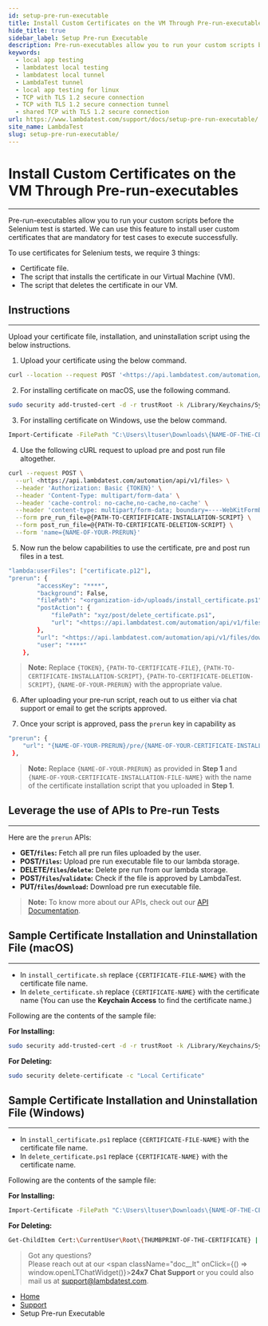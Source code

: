 ```yaml
---
id: setup-pre-run-executable
title: Install Custom Certificates on the VM Through Pre-run-executables
hide_title: true
sidebar_label: Setup Pre-run Executable
description: Pre-run-executables allow you to run your custom scripts before the Selenium test is started. 
keywords:
  - local app testing
  - lambdatest local testing
  - lambdatest local tunnel
  - LambdaTest tunnel
  - local app testing for linux
  - TCP with TLS 1.2 secure connection
  - TCP with TLS 1.2 secure connection tunnel
  - shared TCP with TLS 1.2 secure connection
url: https://www.lambdatest.com/support/docs/setup-pre-run-executable/
site_name: LambdaTest
slug: setup-pre-run-executable/
---
```


<script type="application/ld+json"
      dangerouslySetInnerHTML={{ __html: JSON.stringify({
       "@context": "https://schema.org",
        "@type": "BreadcrumbList",
        "itemListElement": [{
          "@type": "ListItem",
          "position": 1,
          "name": "LambdaTest",
          "item": "https://www.lambdatest.com"
        },{
          "@type": "ListItem",
          "position": 2,
          "name": "Support",
          "item": "https://www.lambdatest.com/support/docs/"
        },{
          "@type": "ListItem",
          "position": 3,
          "name": "Install Custom Certificates on the VM Through Pre-run-executables",
          "item": "https://www.lambdatest.com/support/docs/setup-pre-run-executable/"
        }]
      })
    }}
></script>

# Install Custom Certificates on the VM Through Pre-run-executables

* * *
Pre-run-executables allow you to run your custom scripts before the Selenium test is started. We can use this feature to install user custom certificates that are mandatory for test cases to execute successfully.

To use certificates for Selenium tests, we require 3 things:

* Certificate file.
* The script that installs the certificate in our Virtual Machine (VM).
* The script that deletes the certificate in our VM.

## Instructions

* * *
Upload your certificate file, installation, and uninstallation script using the below instructions.

1. Upload your certificate using the below command.

```bash
curl --location --request POST '<https://api.lambdatest.com/automation/api/v1/user-files>'
```
2. For installing certificate on macOS, use the following command.

```bash
sudo security add-trusted-cert -d -r trustRoot -k /Library/Keychains/System.keychain /Users/ltuser/Downloads/{CERTIFICATE-FILE-NAME}
```
3. For installing certificate on Windows, use the below command.

```bash
Import-Certificate -FilePath "C:\Users\ltuser\Downloads\{NAME-OF-THE-CERTIFICATE}" -CertStoreLocation 'Cert:\LocalMachine\Root' -Verbose
```

4. Use the following cURL request to upload pre and post run file altogether.

```bash
curl --request POST \
  --url <https://api.lambdatest.com/automation/api/v1/files> \
  --header 'Authorization: Basic {TOKEN}' \
  --header 'Content-Type: multipart/form-data' \
  --header 'cache-control: no-cache,no-cache,no-cache' \
  --header 'content-type: multipart/form-data; boundary=----WebKitFormBoundary7MA4YWxkTrZu0gW' \
  --form pre_run_file=@{PATH-TO-CERTIFIFICATE-INSTALLATION-SCRIPT} \
  --form post_run_file=@{PATH-TO-CERTIFICATE-DELETION-SCRIPT} \
  --form 'name={NAME-OF-YOUR-PRERUN}' 
  ```

5. Now run the below capabilities to use the certificate, pre and post run files in a test.

```bash
"lambda:userFiles": ["certificate.p12"],
"prerun": {
        "accessKey": "****",
        "background": False,
        "filePath": "<organization-id>/uploads/install_certificate.ps1",
        "postAction": {
            "filePath": "xyz/post/delete_certificate.ps1",
            "url": "<https://api.lambdatest.com/automation/api/v1/files/download>"
        },
        "url": "<https://api.lambdatest.com/automation/api/v1/files/download>",
        "user": "****"
    },
```


> **Note:** Replace `{TOKEN}`, `{PATH-TO-CERTIFICATE-FILE}`, `{PATH-TO-CERTIFICATE-INSTALLATION-SCRIPT}`, `{PATH-TO-CERTIFICATE-DELETION-SCRIPT}`, `{NAME-OF-YOUR-PRERUN}` with the appropriate value. 

6. After uploading your pre-run script, reach out to us either via chat support or email to get the scripts approved.

7. Once your script is approved, pass the `prerun` key in capability as

```bash
"prerun": {
    "url": "{NAME-OF-YOUR-PRERUN}/pre/{NAME-OF-YOUR-CERTIFICATE-INSTALLATION-SCRIPT}",
 },
```
> **Note:** Replace `{NAME-OF-YOUR-PRERUN}` as provided in **Step 1** and `{NAME-OF-YOUR-CERTIFICATE-INSTALLATION-FILE-NAME}` with the name of the certificate installation script that you uploaded in **Step 1**.

## Leverage the use of APIs to Pre-run Tests
***
Here are the `prerun` APIs:

* **GET/`files`:** Fetch all pre run files uploaded by the user.
* **POST/`files`:** Upload pre run executable file to our lambda storage.
* **DELETE/`files`/`delete`:** Delete pre run from our lambda storage.
* **POST/`files`/`validate`:** Check if the file is approved by LambdaTest.
* **PUT/`files`/`download`:** Download pre run executable file. 

> **Note:** To know more about our APIs, check out our [API Documentation](https://www.lambdatest.com/support/api-doc/). 

## Sample Certificate Installation and Uninstallation File (macOS)
***
* In `install_certificate.sh` replace `{CERTIFICATE-FILE-NAME}` with the certificate file name.
* In `delete_certificate.sh` replace `{CERTIFICATE-NAME}` with the certificate name (You can use the **Keychain Access** to find the certificate name.)

Following are the contents of the sample file:

**For Installing:**
```bash
sudo security add-trusted-cert -d -r trustRoot -k /Library/Keychains/System.keychain /Users/ltuser/Downloads/{CERTIFICATE-FILE-NAME}
```

**For Deleting:**
```bash
sudo security delete-certificate -c "Local Certificate"
```

## Sample Certificate Installation and Uninstallation File (Windows)
***
* In `install_certificate.ps1` replace `{CERTIFICATE-FILE-NAME}` with the certificate file name.
* In `delete_certificate.ps1` replace `{CERTIFICATE-NAME}` with the certificate name.

Following are the contents of the sample file:

**For Installing:**
```bash
Import-Certificate -FilePath "C:\Users\ltuser\Downloads\{NAME-OF-THE-CERTIFICATE}" -CertStoreLocation 'Cert:\LocalMachine\Root' -Verbose
```
**For Deleting:**
```bash
Get-ChildItem Cert:\CurrentUser\Root\{THUMBPRINT-OF-THE-CERTIFICATE} | Remove-Item
```

>Got any questions?<br/>
Please reach out at our <span className="doc__lt" onClick={() => window.openLTChatWidget()}>**24x7 Chat Support**</span> or you could also mail us at support@lambdatest.com.

<nav aria-label="breadcrumbs">
  <ul className="breadcrumbs">
    <li className="breadcrumbs__item">
      <a className="breadcrumbs__link" href="https://www.lambdatest.com">
        Home
      </a>
    </li>
    <li className="breadcrumbs__item">
      <a className="breadcrumbs__link" target="_self" href="https://www.lambdatest.com/support/docs/">
        Support
      </a>
    </li>
    <li className="breadcrumbs__item breadcrumbs__item--active">
      <span className="breadcrumbs__link">
        Setup Pre-run Executable
      </span>
    </li>
  </ul>
</nav>
